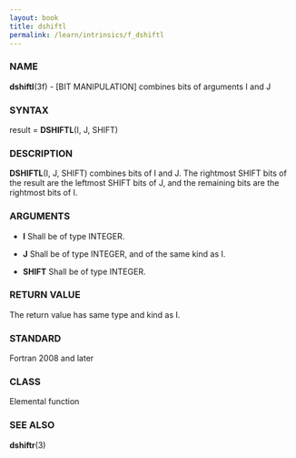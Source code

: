 ```yaml
---
layout: book
title: dshiftl
permalink: /learn/intrinsics/f_dshiftl
---
```

### NAME

**dshiftl**(3f) - \[BIT MANIPULATION\] combines bits
of arguments I and J

### SYNTAX

result = **DSHIFTL**(I, J, SHIFT)

### DESCRIPTION

**DSHIFTL**(I, J, SHIFT) combines bits of I and J. The rightmost SHIFT
bits of the result are the leftmost SHIFT bits of J, and the remaining
bits are the rightmost bits of I.

### ARGUMENTS

  - **I**
    Shall be of type INTEGER.

  - **J**
    Shall be of type INTEGER, and of the same kind as I.

  - **SHIFT**
    Shall be of type INTEGER.

### RETURN VALUE

The return value has same type and kind as I.

### STANDARD

Fortran 2008 and later

### CLASS

Elemental function

### SEE ALSO

**dshiftr**(3)
